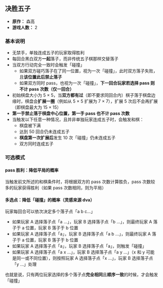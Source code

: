 ## 决胜五子

- **原作：** 森高
- **游戏人数：** 2

### 基本说明

- 无禁手，单独连成五子的玩家取得胜利
- 每回合黑白双方**一起**落子，而非传统五子棋那样交替落子
- 当双方行动完全一致时会触发「碰撞」
    - 如果双方碰巧落子在了同一位置，视为一次「碰撞」，此时双方落子失败，且**该位置此后禁止落子**
    - 如果双方同时 pass，也视为一次「碰撞」，**下一回合玩家若选择 pass 则不计 pass 次数（仅一回合）**
- 初始棋盘大小为 5 × 5，当**双方都有过**（即不要求同回合内）棋子落于棋盘边缘时，棋盘会**扩展一圈**（例如从 5 × 5 扩展为 7 × 7），扩展 5 次后不会再扩展（即棋盘最大为 15 × 15）
- **第一手禁止落于棋盘中心位置，第一手 pass 也不计 pass 次数**
- 当触发以下任意一种情况，且并非单独玩家连成五子时，会触发和棋：
    - 棋盘被下满
    - 达到 50 回合仍未连成五子
    - **棋盘第一次扩展后**发生 10 次「碰撞」仍未连成五子
    - 双方同时连成五子

### 可选模式

#### pass 胜利：降低平局的概率

当触发前文所述的和棋条件时，将根据双方的 pass 次数计算胜负，pass 次数较多的玩家获得胜利（如果 pass 次数相同，则为平局）

#### 多选点：降低「碰撞」的概率（灵感来源 dva）

玩家每回合可以依次决定多个落子点「a b c...」

- 如果玩家 A 选择落子点「a ...」，玩家 B 选择落子点「b ...」，则最终玩家 A 落子于 a 位置，玩家 B 落子于 b 位置
- 如果玩家 A 选择落子点「a」，玩家 B 选择落子点「a b ...」，则最终玩家 A 落子于 a 位置，玩家 B 落子于 b 位置
- 如果玩家 A 选择落子点「a」，玩家 B 选择落子点「a」，则触发「碰撞」
- 如果玩家 A 选择落子点「a x ...」，玩家 B 选择落子点「a y ...」（x 和 y 可能是同一或不同位置），则按照玩家 A 选择落子点「x ...」，玩家 B 选择落子点「y ...」处理

也就是说，只有两位玩家选择的多个落子点**完全相同**且**顺序一致**的时候，才会触发「碰撞」


